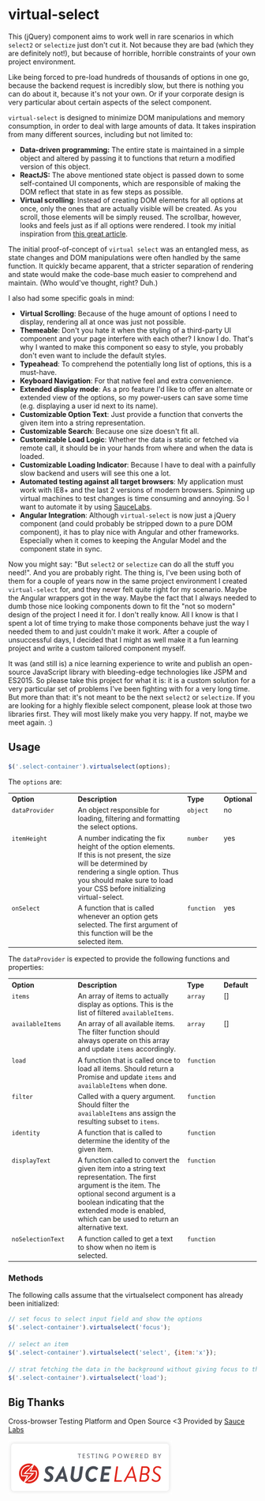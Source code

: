 # virtual-select
This (jQuery) component aims to work well in rare scenarios in which `select2` or `selectize` just don't cut it. Not because they are bad (which they are definitely not!), but because of horrible, horrible constraints of your own project environment.

Like being forced to pre-load hundreds of thousands of options in one go, because the backend request is incredibly slow, but there is nothing you can do about it, because it's not your own. Or if your corporate design is very particular about certain aspects of the select component.

`virtual-select` is designed to minimize DOM manipulations and memory consumption, in order to deal with large amounts of data. It takes inspiration from many different sources, including but not limited to:
- **Data-driven programming:** The entire state is maintained in a simple object and altered by passing it to functions that return a modified version of this object.
- **ReactJS:** The above mentioned state object is passed down to some self-contained UI components, which are responsible of making the DOM reflect that state in as few steps as possible.
- **Virtual scrolling**: Instead of creating DOM elements for all options at once, only the ones that are actually visible will be created. As you scroll, those elements will be simply reused. The scrollbar, however, looks and feels just as if all options were rendered. I took my initial inspiration from [this great article](http://twofuckingdevelopers.com/2014/11/angularjs-virtual-list-directive-tutorial/).

The initial proof-of-concept of `virtual select` was an entangled mess, as state changes and DOM manipulations were often handled by the same function. It quickly became apparent, that a stricter separation of rendering and state would make the code-base much easier to comprehend and maintain. (Who would've thought, right? Duh.)

I also had some specific goals in mind:
- **Virtual Scrolling**: Because of the huge amount of options I need to display, rendering all at once was just not possible.
- **Themeable**: Don't you hate it when the styling of a third-party UI component and your page interfere with each other? I know I do. That's why I wanted to make this component so easy to style, you probably don't even want to include the default styles.
- **Typeahead**: To comprehend the potentially long list of options, this is a must-have.
- **Keyboard Navigation**: For that native feel and extra convenience.
- **Extended display mode**: As a pro feature I'd like to offer an alternate or extended view of the options, so my power-users can save some time (e.g. displaying a user id next to its name).
- **Customizable Option Text**: Just provide a function that converts the given item into a string representation.
- **Customizable Search**: Because one size doesn't fit all.
- **Customizable Load Logic**: Whether the data is static or fetched via remote call, it should be in your hands from where and when the data is loaded.
- **Customizable Loading Indicator**: Because I have to deal with a painfully slow backend and users will see this one a lot.
- **Automated testing against all target browsers**: My application must work with IE8+ and the last 2 versions of modern browsers. Spinning up virtual machines to test changes is time consuming and annoying. So I want to automate it by using [SauceLabs](https://saucelabs.com).
- **Angular Integration**: Although `virtual-select` is now just a jQuery component (and could probably be stripped down to a pure DOM component), it has to play nice with Angular and other frameworks. Especially when it comes to keeping the Angular Model and the component state in sync.

Now you might say: "But `select2` or `selectize` can do all the stuff you need!". And you are probably right. The thing is, I've been using both of them for a couple of years now in the same project environment I created `virtual-select` for, and they never felt quite right for my scenario. Maybe the Angular wrappers got in the way. Maybe the fact that I always needed to dumb those nice looking components down to fit the "not so modern" design of the project I need it for. I don't really know. All I know is that I spent a lot of time trying to make those components behave just the way I needed them to and just couldn't make it work. After a couple of unsuccessful days, I decided that I might as well make it a fun learning project and write a custom tailored component myself.

It was (and still is) a nice learning experience to write and publish an open-source JavaScript library with bleeding-edge technologies like JSPM and ES2015. So please take this project for what it is: it is a custom solution for a very particular set of problems I've been fighting with for a very long time. But more than that: it's not meant to be the next `select2` or `selectize`. If you are looking for a highly flexible select component, please look at those two libraries first. They will most likely make you very happy. If not, maybe we meet again. :)

## Usage

```javascript
$('.select-container').virtualselect(options);
```

The `options` are:

<table width="100%">
	<tr>
		<th valign="top" width="120px" align="left">Option</th>
		<th valign="top" align="left">Description</th>
		<th valign="top" width="60px" align="left">Type</th>
		<th valign="top" width="60px" align="left">Optional</th>
	</tr>
	<tr>
		<td valign="top"><code>dataProvider</code></td>
		<td valign="top">An object responsible for loading, filtering and formatting the select options.</td>
		<td valign="top"><code>object</code></td>
		<td valign="top">no</td>
	</tr>
	<tr>
		<td valign="top"><code>itemHeight</code></td>
		<td valign="top">A number indicating the fix height of the option elements. If this is not present, the size will be determined by rendering a single option. Thus you should make sure to load your CSS before initializing virtual-select.</td>
		<td valign="top"><code>number</code></td>
		<td valign="top">yes</td>
	</tr>
	<tr>
		<td valign="top"><code>onSelect</code></td>
		<td valign="top">A function that is called whenever an option gets selected. The first argument of this function will be the selected item.</td>
		<td valign="top"><code>function</code></td>
		<td valign="top">yes</td>
	</tr>	
</table>

The `dataProvider` is expected to provide the following functions and properties:

<table width="100%">
	<tr>
		<th valign="top" width="120px" align="left">Option</th>
		<th valign="top" align="left">Description</th>
		<th valign="top" width="60px" align="left">Type</th>
		<th valign="top" width="60px" align="left">Default</th>
	</tr>
	<tr>
		<td valign="top"><code>items</code></td>
		<td valign="top">An array of items to actually display as options. This is the list of filtered <code>availableItems</code>.</td>
		<td valign="top"><code>array</code></td>
		<td valign="top">[]</td>
	</tr>
	<tr>
		<td valign="top"><code>availableItems</code></td>
		<td valign="top">An array of all available items. The filter function should always operate on this array and update <code>items</code> accordingly.</td>
		<td valign="top"><code>array</code></td>
		<td valign="top">[]</td>
	</tr>
	<tr>
		<td valign="top"><code>load</code></td>
		<td valign="top">A function that is called once to load all items. Should return a Promise and update <code>items</code> and <code>availableItems</code> when done.</td>
		<td valign="top"><code>function</code></td>
		<td valign="top"></td>
	</tr>
	<tr>
		<td valign="top"><code>filter</code></td>
		<td valign="top">Called with a query argument. Should filter the <code>availableItems</code> ans assign the resulting subset to <code>items</code>.</td>
		<td valign="top"><code>function</code></td>
		<td valign="top"></td>
	</tr>	
	<tr>
		<td valign="top"><code>identity</code></td>
		<td valign="top">A function that is called to determine the identity of the given item.</td>
		<td valign="top"><code>function</code></td>
		<td valign="top"></td>
	</tr>
	<tr>
		<td valign="top"><code>displayText</code></td>
		<td valign="top">A function called to convert the given item into a string text representation. The first argument is the item. The optional second argument is a boolean indicating that the extended mode is enabled, which can be used to return an alternative text.</td>
		<td valign="top"><code>function</code></td>
		<td valign="top"></td>
	</tr>
	<tr>
		<td valign="top"><code>noSelectionText</code></td>
		<td valign="top">A function called to get a text to show when no item is selected.</td>
		<td valign="top"><code>function</code></td>
		<td valign="top"></td>
	</tr>		
</table>

### Methods

The following calls assume that the virtualselect component has already been initialized:

```javascript
// set focus to select input field and show the options
$('.select-container').virtualselect('focus');

// select an item
$('.select-container').virtualselect('select', {item:'x'});

// strat fetching the data in the background without giving focus to the select component
$('.select-container').virtualselect('load');
```

## Big Thanks

Cross-browser Testing Platform and Open Source <3 Provided by [Sauce Labs][homepage]

[![Sauce Labs](https://github.com/SQiShER/virtual-select/blob/master/Powered%20by%20Sauce%20Labs%20badges%20white.svg)][homepage]

[homepage]: https://saucelabs.com
